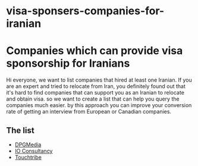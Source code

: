 # visa-sponsers-companies-for-iranian

# Companies which can provide visa sponsorship for Iranians

Hi everyone, we want to list companies that hired at least one Iranian. 
If you are an expert and tried to relocate from Iran, you definitely found out that it's hard to find companies that can support you as an Iranian to relocate and obtain visa.
so we want to create a list that can help you query the companies much easier. by this approach you can improve your conversion rate of getting an interview from European or Canadian companies.



## The list
- [DPGMedia](https://www.dpgmediagroup.com/nl-NL/werken-bij-dpg)
- [IO Consultancy](https://www.iodigital.com/nl/carriere)
- [Touchtribe](https://www.touchtribe.nl/en)

